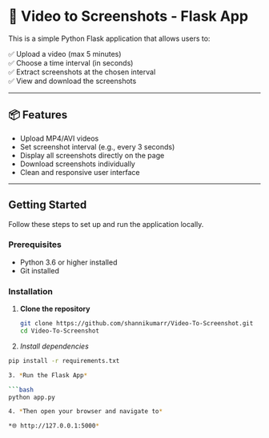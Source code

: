 # 🎥 Video to Screenshots - Flask App

This is a simple Python Flask application that allows users to:

✅ Upload a video (max 5 minutes)  
✅ Choose a time interval (in seconds)  
✅ Extract screenshots at the chosen interval  
✅ View and download the screenshots  

---

## 📦 Features

- Upload MP4/AVI videos
- Set screenshot interval (e.g., every 3 seconds)
- Display all screenshots directly on the page
- Download screenshots individually
- Clean and responsive user interface

---

## Getting Started

Follow these steps to set up and run the application locally.

### Prerequisites

- Python 3.6 or higher installed
- Git installed

### Installation

1. **Clone the repository**

   ```bash
   git clone https://github.com/shannikumarr/Video-To-Screenshot.git
   cd Video-To-Screenshot

2. *Install dependencies*

```bash
pip install -r requirements.txt

3. *Run the Flask App*

```bash
python app.py

4. *Then open your browser and navigate to*

*🌐 http://127.0.0.1:5000*
